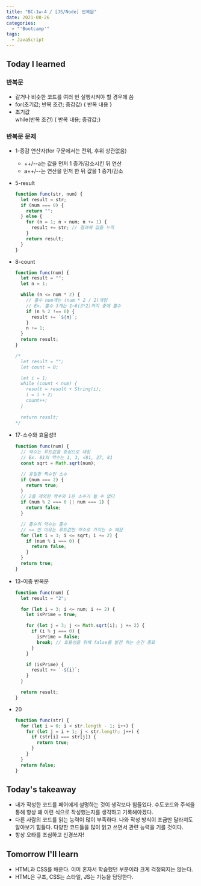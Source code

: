 ```yaml
---
title: "BC-1w-4 / [JS/Node] 반복문"
date: 2021-08-26
categories:
  - "'Bootcamp'"
tags:
  - JavaScript
---
```


## Today I learned

### 반복문

- 같거나 비슷한 코드를 여러 번 실행시켜야 할 경우에 씀
- for(초기값; 반복 조건; 증감값) { 반복 내용 }
- 초기값  
  while(반복 조건) { 반복 내용; 증감값;}

### 반복문 문제

- 1-증감 연산자(for 구문에서는 전위, 후위 상관없음)

  - ++/--a는 값을 먼저 1 증가/감소시킨 뒤 연산
  - a++/--는 연산을 먼저 한 뒤 값을 1 증가/감소

- 5-result

  ```js
  function func(str, num) {
    let result = str;
    if (num === 0) {
      return "";
    } else {
      for (n = 1; n < num; n += 1) {
        result += str; // 결과에 값을 누적
      }
      return result;
    }
  }
  ```

- 8-count

  ```js
  function func(num) {
    let result = "";
    let n = 1;

    while (n <= num * 2) {
      // 홀수 num개는 (num * 2 / 2)개임
      // Ex. 홀수 3개는 1~6(3*2)까지 중에 홀수
      if (n % 2 !== 0) {
        result += `${n}`;
      }
      n += 1;
    }
    return result;
  }

  /*
    let result = "";
    let count = 0;
  
    let i = 1;
    while (count < num) {
      result = result + String(i);
      i = i + 2;
      count++;
    }
    
    return result;
  */
  ```

- 17-소수와 효율성!!

  ```js
  function func(num) {
    // 약수는 루트값을 중심으로 대칭
    // Ex. 81의 약수는 1, 3, √81, 27, 81
    const sqrt = Math.sqrt(num);

    // 유일한 짝수인 소수
    if (num === 2) {
      return true;
    }
    // 2를 제외한 짝수와 1은 소수가 될 수 없다
    if (num % 2 === 0 || num === 1) {
      return false;
    }

    // 홀수의 약수는 홀수
    // <= 인 이유는 루트값만 약수로 가지는 수 때문
    for (let i = 3; i <= sqrt; i += 2) {
      if (num % i === 0) {
        return false;
      }
    }
    return true;
  }
  ```

- 13-이중 반복문

  ```js
  function func(num) {
    let result = "2";

    for (let i = 3; i <= num; i += 2) {
      let isPrime = true;

      for (let j = 3; j <= Math.sqrt(i); j += 2) {
        if (i % j === 0) {
          isPrime = false;
          break; // 효율성을 위해 false를 발견 하는 순간 종료
        }
      }

      if (isPrime) {
        result += `-${i}`;
      }
    }

    return result;
  }
  ```

- 20

  ```js
  function func(str) {
    for (let i = 0; i < str.length - 1; i++) {
      for (let j = i + 1; j < str.length; j++) {
        if (str[i] === str[j]) {
          return true;
        }
      }
    }
    return false;
  }
  ```

## Today's takeaway

- 내가 작성한 코드를 페어에게 설명하는 것이 생각보다 힘들었다. 수도코드와 주석을 통해 항상 왜 이런 식으로 작성했는지를 생각하고 기록해야겠다.
- 다른 사람의 코드를 읽는 능력이 많이 부족하다. 나와 작성 방식이 조금만 달라져도 알아보기 힘들다. 다양한 코드들을 많이 읽고 쓰면서 관련 능력을 기를 것이다.
- 항상 오타를 조심하고 신경쓰자!

## Tomorrow I'll learn

- HTML과 CSS를 배운다. 이미 혼자서 학습했던 부분이라 크게 걱정되지는 않는다.
- HTML은 구조, CSS는 스타일, JS는 기능을 담당한다.
